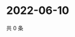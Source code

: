 # 2022-06-10

共 0 条

<!-- BEGIN WEIBO -->
<!-- 最后更新时间 Fri Jun 10 2022 11:19:23 GMT+0800 (China Standard Time) -->

<!-- END WEIBO -->
